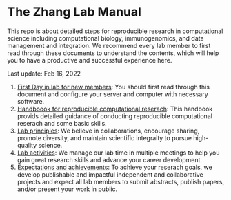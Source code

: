# The Zhang Lab Manual


This repo is about detailed steps for reproducible research in computational science including computational biology, immunogenomics, and data management and integration.
We recommend every lab member to first read through these documents to understand the contents, which will help you to have a productive and successful experience here.

Last update: Feb 16, 2022

1. [First Day in lab for new members](https://github.com/fzhangcode/Zhang_lab_manual/blob/master/your_first_day.md): You should first read through this document and configure your server and computer with necessary software.
2. [Handboook for reproducible computational reserach](https://github.com/fzhangcode/Zhang_lab_manual/blob/master/reproducible_research.md): This handbook provids detailed guidance of conducting reproducible computational reserach and some basic skills.
3. [Lab principles](https://github.com/fzhangcode/Zhang_lab_manual/blob/master/lab_principle.md): We believe in collaborations, encourage sharing, promote diversity, and maintain scientific integraity to pursue high-quality science.
4. [Lab activities](https://github.com/fzhangcode/Zhang_lab_manual/blob/master/lab_activity.md): We manage our lab time in multiple meetings to help you gain great research skills and advance your career development.
5. [Expectations and achievements](https://github.com/fzhangcode/Zhang_lab_manual/blob/master/for_trainee.md): To achieve your reserach goals, we develop publishable and impactful independent and collaborative projects and expect all lab members to submit abstracts, publish papers, and/or present your work in public.
